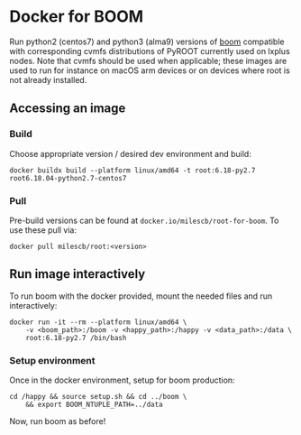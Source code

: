 # Docker for BOOM

Run python2 (centos7) and python3 (alma9) versions of [boom](https://gitlab.cern.ch/ATauLeptonAnalysiS/boom) compatible with corresponding cvmfs distributions of PyROOT currently used on lxplus nodes. Note that cvmfs should be used when applicable; these images are used to run for instance on macOS arm devices or on devices where root is not already installed. 

## Accessing an image

### Build

Choose appropriate version / desired dev environment and build:

```
docker buildx build --platform linux/amd64 -t root:6.18-py2.7 root6.18.04-python2.7-centos7
```

### Pull

Pre-build versions can be found at `docker.io/milescb/root-for-boom`. To use these pull via:

```
docker pull milescb/root:<version>
```

## Run image interactively

To run boom with the docker provided, mount the needed files and run interactively:

```
docker run -it --rm --platform linux/amd64 \
    -v <boom_path>:/boom -v <happy_path>:/happy -v <data_path>:/data \
    root:6.18-py2.7 /bin/bash
```
### Setup environment

Once in the docker environment, setup for boom production:

```
cd /happy && source setup.sh && cd ../boom \
    && export BOOM_NTUPLE_PATH=../data
```

Now, run boom as before!
